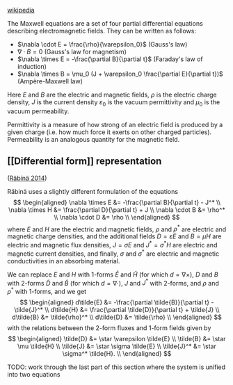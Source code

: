 [wikipedia](https://en.wikipedia.org/wiki/Maxwell%27s_equations)

The Maxwell equations are a set of four partial differential equations
describing electromagnetic fields.
They can be written as follows:

- $\nabla \cdot E = \frac{\rho}{\varepsilon_0}$ (Gauss's law)
- $\nabla \cdot B = 0$ (Gauss's law for magnetism)
- $\nabla \times E = -\frac{\partial B}{\partial t}$ (Faraday's law of induction)
- $\nabla \times B = \mu_0 (J + \varepsilon_0 \frac{\partial E}{\partial t})$ (Ampère-Maxwell law)

Here $E$ and $B$ are the electric and magnetic fields,
$\rho$ is the electric charge density,
$J$ is the current density
$\varepsilon_0$ is the vacuum permittivity
and $\mu_0$ is the vacuum permeability.

Permittivity is a measure of how strong of an electric field
is produced by a given charge
(i.e. how much force it exerts on other charged particles).
Permeability is an analogous quantity for the magnetic field.

## [[Differential form]] representation
([Räbinä 2014](http://urn.fi/URN:ISBN:978-951-39-5951-7))

Räbinä uses a slightly different formulation of the equations
$$
\begin{aligned}
\nabla \times E &= -\frac{\partial B}{\partial t} - J^* \\
\nabla \times H &= \frac{\partial D}{\partial t} + J \\
\nabla \cdot B &= \rho^* \\
\nabla \cdot D &= \rho \\
\end{aligned}
$$
where $E$ and $H$ are the electric and magnetic fields,
$\rho$ and $\rho^*$ are electric and magnetic charge densities,
and the additional fields $D = \varepsilon E$ and $B = \mu H$
are electric and magnetic flux densities,
$J = \sigma E$ and $J^* = \sigma^* H$ are electric and magnetic current densities,
and finally, $\sigma$ and $\sigma^*$ are electric and magnetic conductivities
in an absorbing material.

We can replace $E$ and $H$ with 1-forms $\tilde{E}$ and $\tilde{H}$ (for which $d = \nabla \times$),
$D$ and $B$ with 2-forms $\tilde{D}$ and $\tilde{B}$ (for which $d = \nabla \cdot$),
$J$ and $J^*$ with 2-forms, and $\rho$ and $\rho^*$ with 1-forms,
and we get
$$
\begin{aligned}
d\tilde{E} &= -\frac{\partial \tilde{B}}{\partial t} - \tilde{J}^* \\
d\tilde{H} &= \frac{\partial \tilde{D}}{\partial t} + \tilde{J} \\
d\tilde{B} &= \tilde{\rho}^* \\
d\tilde{D} &= \tilde{\rho} \\
\end{aligned}
$$
with the relations between the 2-form fluxes
and 1-form fields given by
$$
\begin{aligned}
\tilde{D} &= \star \varepsilon \tilde{E} \\
\tilde{B} &= \star \mu \tilde{H} \\
\tilde{J} &= \star \sigma \tilde{E} \\
\tilde{J}^* &= \star \sigma^* \tilde{H}. \\
\end{aligned}
$$

TODO: work through the last part of this section
where the system is unified into two equations